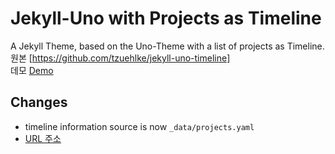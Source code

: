 # Jekyll-Uno with Projects as Timeline
A Jekyll Theme, based on the Uno-Theme with a list of projects as Timeline.  
원본 [https://github.com/tzuehlke/jekyll-uno-timeline]  
데모 [Demo](http://thomas.zuehlke.family/)  

## Changes
  * timeline information source is now `_data/projects.yaml`
  * [URL 주소](https://jinsun-lee.github.io)  
